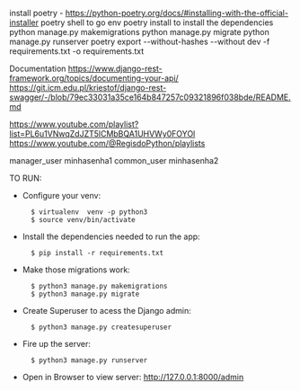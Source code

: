 install poetry - https://python-poetry.org/docs/#installing-with-the-official-installer
poetry shell to go env
poetry install to install the dependencies
python manage.py makemigrations
python manage.py migrate
python manage.py runserver
poetry export --without-hashes --without dev -f requirements.txt -o requirements.txt

Documentation
https://www.django-rest-framework.org/topics/documenting-your-api/
https://git.icm.edu.pl/kriestof/django-rest-swagger/-/blob/79ec33031a35ce164b847257c09321896f038bde/README.md

https://www.youtube.com/playlist?list=PL6u1VNwqZdJZT5lCMbBQA1UHVWy0FOYOl
https://www.youtube.com/@RegisdoPython/playlists

manager_user
minhasenha1
common_user
minhasenha2

TO RUN:
- Configure your venv:
  ```
    $ virtualenv  venv -p python3
    $ source venv/bin/activate
  ```
- Install the dependencies needed to run the app:

   ```
     $ pip install -r requirements.txt
   ```
- Make those migrations work:
  ```
    $ python3 manage.py makemigrations
    $ python3 manage.py migrate
  ```
- Create Superuser to acess the Django admin:
  ```
    $ python3 manage.py createsuperuser
  ```
- Fire up the server:
  ```
    $ python3 manage.py runserver
  ```
- Open in Browser to view server:
  http://127.0.0.1:8000/admin